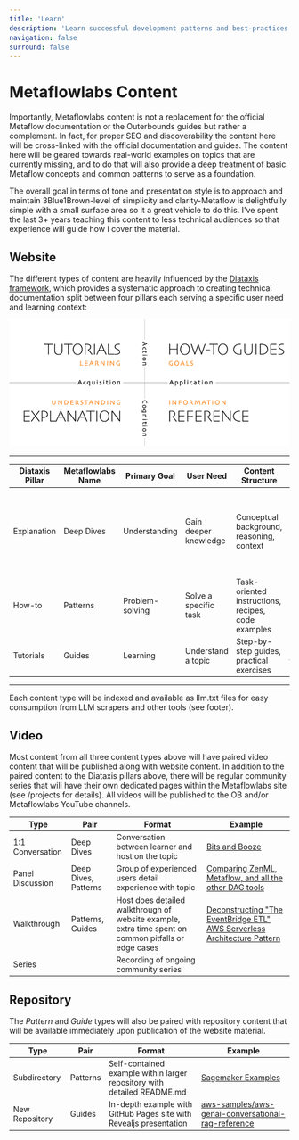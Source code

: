 ```yaml
---
title: 'Learn'
description: 'Learn successful development patterns and best-practices for Metaflow.'
navigation: false
surround: false
---
```


# Metaflowlabs Content

Importantly, Metaflowlabs content is not a replacement for the official Metaflow documentation or the Outerbounds guides
but rather a complement. In fact, for proper SEO and discoverability the content here will be cross-linked with the
official documentation and guides. The content here will be geared towards real-world examples on topics that
are currently missing, and to do that will also provide a deep treatment of basic Metaflow concepts and common patterns
to serve as a foundation.

The overall goal in terms of tone and presentation style is to approach and maintain 3Blue1Brown-level of simplicity and
clarity-Metaflow is delightfully simple with a small surface area so it a great vehicle to do this. I've spent the
last 3+ years teaching this content to less technical audiences so that experience will guide how I cover the material.

## Website

The different types of content are heavily influenced by the [Diataxis framework](https://diataxis.fr/), which provides
a
systematic approach to creating technical
documentation split between four pillars each serving a specific user need and learning context:

![Illustration of the Diataxis framework pillars](/diataxis.png)


---

| Diataxis Pillar | Metaflowlabs Name | Primary Goal    | User Need             | Content Structure                                  | Metaflow Example                                                                      |
|-----------------|-------------------|-----------------|-----------------------|----------------------------------------------------|---------------------------------------------------------------------------------------|
| Explanation     | Deep Dives        | Understanding   | Gain deeper knowledge | Conceptual background, reasoning, context          | _What happens when you `self`_, _Introduction to Environments_, _Effective Branching_ |
| How-to          | Patterns          | Problem-solving | Solve a specific task | Task-oriented instructions, recipes, code examples | _Using Notebooks_, _FastAPI and Metaflow_, _Migrating to Metaflow_                    |
| Tutorials       | Guides            | Learning        | Understand a topic    | Step-by-step guides, practical exercises           | _Triggering flows from S3 Events_                                                     |

---

Each content type will be indexed and available as llm.txt files for easy consumption from LLM scrapers and other
tools (see footer).

## Video

Most content from all three content types above will have paired video content that will be published along with website
content. In addition to the paired content to the Diataxis pillars above, there will be regular community series that
will have their own dedicated pages within the Metaflowlabs site (see /projects for details). All videos will be
published to the OB and/or
Metaflowlabs YouTube
channels.

| Type             | Pair                 | Format                                                                                               | Example                                                                                                                 | 
|------------------|----------------------|------------------------------------------------------------------------------------------------------|-------------------------------------------------------------------------------------------------------------------------|
| 1:1 Conversation | Deep Dives           | Conversation between learner and host on the topic                                                   | [Bits and Booze](https://www.youtube.com/playlist?list=PLNXkW_le40U6qleRbjWBxz6RTfwJ8Z2E5)                              |
| Panel Discussion | Deep Dives, Patterns | Group of experienced users detail experience with topic                                              | [Comparing ZenML, Metaflow, and all the other DAG tools](https://www.youtube.com/watch?v=W6hpEO80q20)                   | 
| Walkthrough      | Patterns, Guides     | Host does detailed walkthrough of website example, extra time spent on common pitfalls or edge cases | [Deconstructing "The EventBridge ETL" AWS Serverless Architecture Pattern](https://www.youtube.com/watch?v=8kg5bYsdem4) |
| Series           |                      | Recording of ongoing community series                                                                |                                                                                                                         |

## Repository

The _Pattern_ and _Guide_ types will also be paired with repository content that will be available immediately upon
publication of the website material.

| Type           | Pair     | Format                                                                   | Example                                                                                                                     | 
|----------------|----------|--------------------------------------------------------------------------|-----------------------------------------------------------------------------------------------------------------------------|
| Subdirectory   | Patterns | Self-contained example within larger repository with  detailed README.md | [Sagemaker Examples](https://github.com/aws/amazon-sagemaker-examples)                                                      | 
| New Repository | Guides   | In-depth example with GitHub Pages site with Revealjs presentation       | [aws-samples/aws-genai-conversational-rag-reference](https://github.com/aws-samples/aws-genai-conversational-rag-reference) |